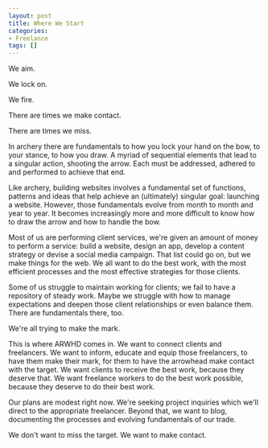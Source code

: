 ```yaml
---
layout: post
title: Where We Start
categories:
- Freelance
tags: []
---
```

We aim.

We lock on.

We fire.

There are times we make contact.

There are times we miss.

In archery there are fundamentals to how you lock your hand on the bow, to your stance, to how you draw. A myriad of sequential elements that lead to a singular action, shooting the arrow. Each must be addressed, adhered to and performed to achieve that end.

Like archery, building websites involves a fundamental set of functions, patterns and ideas that help achieve an (ultimately) singular goal: launching a website. However, those fundamentals evolve from month to month and year to year. It becomes increasingly more and more difficult to know how to draw the arrow and how to handle the bow.

Most of us are performing client services, we're given an amount of money to perform a service: build a website, design an app, develop a content strategy or devise a social media campaign. That list could go on, but we make things for the web. We all want to do the best work, with the most efficient processes and the most effective strategies for those clients.

Some of us struggle to maintain working for clients; we fail to have a repository of steady work. Maybe we struggle with how to manage expectations and deepen those client relationships or even balance them. There are fundamentals there, too.

We're all trying to make the mark.

This is where ARWHD comes in. We want to connect clients and freelancers. We want to inform, educate and equip those freelancers, to have them make their mark, for them to have the arrowhead make contact with the target. We want clients to receive the best work, because they deserve that. We want freelance workers to do the best work possible, because they deserve to do their best work.

Our plans are modest right now. We're seeking project inquiries which we'll direct to the appropriate freelancer. Beyond that, we want to blog, documenting the processes and evolving fundamentals of our trade.

We don't want to miss the target. We want to make contact.
